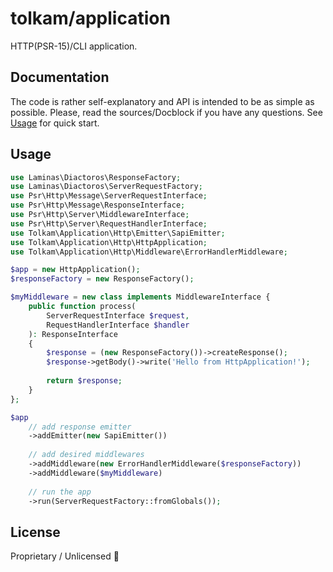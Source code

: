 # tolkam/application

HTTP(PSR-15)/CLI application.

## Documentation

The code is rather self-explanatory and API is intended to be as simple as possible. Please, read the sources/Docblock if you have any questions. See [Usage](#usage) for quick start.

## Usage

````php
use Laminas\Diactoros\ResponseFactory;
use Laminas\Diactoros\ServerRequestFactory;
use Psr\Http\Message\ServerRequestInterface;
use Psr\Http\Message\ResponseInterface;
use Psr\Http\Server\MiddlewareInterface;
use Psr\Http\Server\RequestHandlerInterface;
use Tolkam\Application\Http\Emitter\SapiEmitter;
use Tolkam\Application\Http\HttpApplication;
use Tolkam\Application\Http\Middleware\ErrorHandlerMiddleware;

$app = new HttpApplication();
$responseFactory = new ResponseFactory();

$myMiddleware = new class implements MiddlewareInterface {
    public function process(
        ServerRequestInterface $request,
        RequestHandlerInterface $handler
    ): ResponseInterface
    {
        $response = (new ResponseFactory())->createResponse();
        $response->getBody()->write('Hello from HttpApplication!');
        
        return $response;
    }
};

$app
    // add response emitter
    ->addEmitter(new SapiEmitter())
    
    // add desired middlewares
    ->addMiddleware(new ErrorHandlerMiddleware($responseFactory))
    ->addMiddleware($myMiddleware)
    
    // run the app
    ->run(ServerRequestFactory::fromGlobals());
````

## License

Proprietary / Unlicensed 🤷
